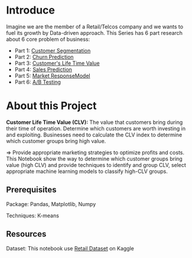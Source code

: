# Introduce
Imagine we are the member of a Retail/Telcos company and we wants to fuel its growth by Data-driven approach. This Series has 6 part research about 6 core problem of business:
- Part 1: [Customer Segmentation](https://github.com/ToanToan110/CustomerSegmentation)
- Part 2: [Churn Prediction](https://github.com/ToanToan110/ChurnPrediction)
- Part 3: [Customer's Life Time Value](https://github.com/ToanToan110/CustomerLifeTimeValue)
- Part 4: [Sales Prediction](https://github.com/ToanToan110/SalesPrediction)
- Part 5: [Market ResponseModel](https://github.com/ToanToan110/MarketResponseModel)
- Part 6: [A/B Testing](https://github.com/ToanToan110/A-B-Testing)

# About this Project
**Customer Life Time Value (CLV):** The value that customers bring during their time of operation.
Determine which customers are worth investing in and exploiting.
Businesses need to calculate the CLV index to determine which customer groups bring high value.

=> Provide appropriate marketing strategies to optimize profits and costs.
This Notebook show the way to determine which customer groups bring value (high CLV) and provide techniques to identify and group CLV, select appropriate machine learning models to classify high-CLV groups.


## Prerequisites
Package: Pandas, Matplotlib, Numpy

Techniques: K-means

## Resources 
Dataset: This notebook use [Retail Dataset](https://www.kaggle.com/datasets/vijayuv/onlineretail) on Kaggle
